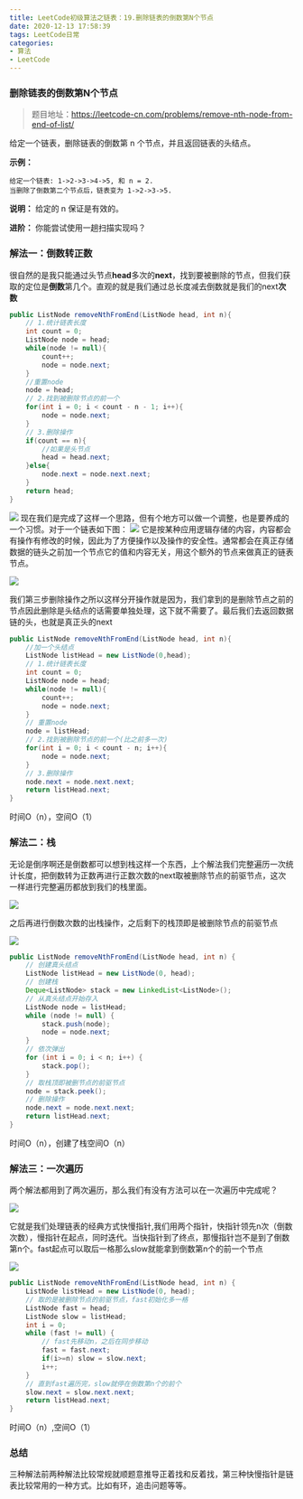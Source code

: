 ```yaml
---
title: LeetCode初级算法之链表：19.删除链表的倒数第N个节点
date: 2020-12-13 17:58:39
tags: LeetCode日常
categories: 
- 算法
- LeetCode
---
```


### 删除链表的倒数第N个节点

> 题目地址：https://leetcode-cn.com/problems/remove-nth-node-from-end-of-list/

给定一个链表，删除链表的倒数第 n 个节点，并且返回链表的头结点。<!--more-->

**示例：**
```
给定一个链表: 1->2->3->4->5, 和 n = 2.
当删除了倒数第二个节点后，链表变为 1->2->3->5.
```
**说明：**
给定的 n 保证是有效的。

**进阶：**
你能尝试使用一趟扫描实现吗？


### 解法一：倒数转正数
很自然的是我只能通过头节点**head**多次的**next**，找到要被删除的节点，但我们获取的定位是**倒数**第几个。直观的就是我们通过总长度减去倒数就是我们的next**次数**
```java
public ListNode removeNthFromEnd(ListNode head, int n){
    // 1.统计链表长度
    int count = 0;
    ListNode node = head;
    while(node != null){
        count++;
        node = node.next;
    }
    //重置node
    node = head;
    // 2.找到被删除节点的前一个
    for(int i = 0; i < count - n - 1; i++){
        node = node.next;
    }
    // 3.删除操作
    if(count == n){
        //如果是头节点
        head = head.next;
    }else{
        node.next = node.next.next;
    }
    return head;
}
```
![](https://gitee-blogimage.oss-cn-beijing.aliyuncs.com/blogImage/%E5%88%A0%E9%99%A4%E9%93%BE%E8%A1%A8%E7%9A%84%E5%80%92%E6%95%B0%E7%AC%ACN%E4%B8%AA%E8%8A%82%E7%82%B9/1.png)
现在我们是完成了这样一个思路，但有个地方可以做一个调整，也是要养成的一个习惯。对于一个链表如下图：
![](https://gitee-blogimage.oss-cn-beijing.aliyuncs.com/blogImage/%E5%88%A0%E9%99%A4%E9%93%BE%E8%A1%A8%E7%9A%84%E5%80%92%E6%95%B0%E7%AC%ACN%E4%B8%AA%E8%8A%82%E7%82%B9/2.png)
它是按某种应用逻辑存储的内容，内容都会有操作有修改的时候，因此为了方便操作以及操作的安全性。通常都会在真正存储数据的链头之前加一个节点它的值和内容无关，用这个额外的节点来做真正的链表节点。

![](https://gitee-blogimage.oss-cn-beijing.aliyuncs.com/blogImage/%E5%88%A0%E9%99%A4%E9%93%BE%E8%A1%A8%E7%9A%84%E5%80%92%E6%95%B0%E7%AC%ACN%E4%B8%AA%E8%8A%82%E7%82%B9/3.png)

我们第三步删除操作之所以这样分开操作就是因为，我们拿到的是删除节点之前的节点因此删除是头结点的话需要单独处理，这下就不需要了。最后我们去返回数据链的头，也就是真正头的next
```java
public ListNode removeNthFromEnd(ListNode head, int n){
    //加一个头结点
    ListNode listHead = new ListNode(0,head);
    // 1.统计链表长度
    int count = 0;
    ListNode node = head;
    while(node != null){
        count++;
        node = node.next;
    }
    // 重置node
    node = listHead;
    // 2.找到被删除节点的前一个(比之前多一次)
    for(int i = 0; i < count - n; i++){
        node = node.next;
    }
    // 3.删除操作
    node.next = node.next.next;
    return listHead.next;
}
```
时间O（n），空间O（1）
### 解法二：栈
无论是倒序啊还是倒数都可以想到栈这样一个东西，上个解法我们完整遍历一次统计长度，把倒数转为正数再进行正数次数的next取被删除节点的前驱节点，这次一样进行完整遍历都放到我们的栈里面。

![](https://gitee-blogimage.oss-cn-beijing.aliyuncs.com/blogImage/%E5%88%A0%E9%99%A4%E9%93%BE%E8%A1%A8%E7%9A%84%E5%80%92%E6%95%B0%E7%AC%ACN%E4%B8%AA%E8%8A%82%E7%82%B9/1.gif)

之后再进行倒数次数的出栈操作，之后剩下的栈顶即是被删除节点的前驱节点



![](https://gitee-blogimage.oss-cn-beijing.aliyuncs.com/blogImage/%E5%88%A0%E9%99%A4%E9%93%BE%E8%A1%A8%E7%9A%84%E5%80%92%E6%95%B0%E7%AC%ACN%E4%B8%AA%E8%8A%82%E7%82%B9/2.gif)

```java
public ListNode removeNthFromEnd(ListNode head, int n) {
    // 创建真头结点
    ListNode listHead = new ListNode(0, head);
    // 创建栈
    Deque<ListNode> stack = new LinkedList<ListNode>();
    // 从真头结点开始存入
    ListNode node = listHead;
    while (node != null) {
        stack.push(node);
        node = node.next;
    }
    // 依次弹出
    for (int i = 0; i < n; i++) {
        stack.pop();
    }
    // 取栈顶即被删节点的前驱节点
    node = stack.peek();
    // 删除操作
    node.next = node.next.next;
    return listHead.next;
}
```
时间O（n），创建了栈空间O（n）

### 解法三：一次遍历

两个解法都用到了两次遍历，那么我们有没有方法可以在一次遍历中完成呢？

![](https://gitee-blogimage.oss-cn-beijing.aliyuncs.com/blogImage/%E5%88%A0%E9%99%A4%E9%93%BE%E8%A1%A8%E7%9A%84%E5%80%92%E6%95%B0%E7%AC%ACN%E4%B8%AA%E8%8A%82%E7%82%B9/1.jpg)

它就是我们处理链表的经典方式快慢指针,我们用两个指针，快指针领先n次（倒数次数），慢指针在起点，同时迭代。当快指针到了终点，那慢指针岂不是到了倒数第n个。fast起点可以取后一格那么slow就能拿到倒数第n个的前一个节点

![](https://gitee-blogimage.oss-cn-beijing.aliyuncs.com/blogImage/%E5%88%A0%E9%99%A4%E9%93%BE%E8%A1%A8%E7%9A%84%E5%80%92%E6%95%B0%E7%AC%ACN%E4%B8%AA%E8%8A%82%E7%82%B9/3.gif)

```java
public ListNode removeNthFromEnd(ListNode head, int n) {
    ListNode listHead = new ListNode(0, head);
    // 取的是被删除节点的前驱节点，fast初始化多一格
    ListNode fast = head;
    ListNode slow = listHead;
    int i = 0;
    while (fast != null) {
        // fast先移动n，之后在同步移动
        fast = fast.next;
        if(i>=n) slow = slow.next;
        i++;
    }
    // 直到fast遍历完，slow就停在倒数第n个的前个
    slow.next = slow.next.next;
    return listHead.next;
}
```
时间O（n）,空间O（1）

### 总结

三种解法前两种解法比较常规就顺题意推导正着找和反着找，第三种快慢指针是链表比较常用的一种方式。比如有环，追击问题等等。


